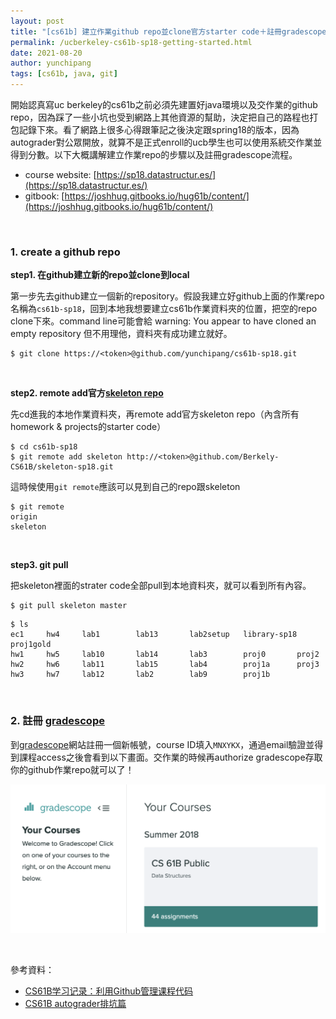 ```yaml
---
layout: post
title: "[cs61b] 建立作業github repo並clone官方starter code＋註冊gradescope"
permalink: /ucberkeley-cs61b-sp18-getting-started.html
date: 2021-08-20
author: yunchipang
tags: [cs61b, java, git]
---
```


開始認真寫uc berkeley的cs61b之前必須先建置好java環境以及交作業的github repo，因為踩了一些小坑也受到網路上其他資源的幫助，決定把自己的路程也打包記錄下來。看了網路上很多心得跟筆記之後決定跟spring18的版本，因為autograder對公眾開放，就算不是正式enroll的ucb學生也可以使用系統交作業並得到分數。以下大概講解建立作業repo的步驟以及註冊gradescope流程。

- course website: [https://sp18.datastructur.es/](https://sp18.datastructur.es/)
- gitbook: [https://joshhug.gitbooks.io/hug61b/content/](https://joshhug.gitbooks.io/hug61b/content/)

<br>

### **1. create a github repo**
**step1. 在github建立新的repo並clone到local**

第一步先去github建立一個新的repository。假設我建立好github上面的作業repo名稱為`cs61b-sp18`，回到本地我想要建立cs61b作業資料夾的位置，把空的repo clone下來。command line可能會給 warning: You appear to have cloned an empty repository 但不用理他，資料夾有成功建立就好。

```shell
$ git clone https://<token>@github.com/yunchipang/cs61b-sp18.git
```

<br>

**step2. remote add官方[skeleton repo](https://github.com/Berkeley-CS61B/skeleton-sp18)**

先cd進我的本地作業資料夾，再remote add官方skeleton repo（內含所有homework & projects的starter code）

```shell
$ cd cs61b-sp18
$ git remote add skeleton http://<token>@github.com/Berkely-CS61B/skeleton-sp18.git
```

這時候使用`git remote`應該可以見到自己的repo跟skeleton

```shell
$ git remote
origin
skeleton
```

<br>

**step3. git pull**

把skeleton裡面的strater code全部pull到本地資料夾，就可以看到所有內容。

```shell
$ git pull skeleton master
```

```shell
$ ls
ec1		hw4		lab1		lab13		lab2setup	library-sp18	proj1gold
hw1		hw5		lab10		lab14		lab3		proj0		proj2
hw2		hw6		lab11		lab15		lab4		proj1a		proj3
hw3		hw7		lab12		lab2		lab9		proj1b
```



<br>

### **2. 註冊 [gradescope](https://www.gradescope.com/)**
到[gradescope](https://www.gradescope.com/)網站註冊一個新帳號，course ID填入`MNXYKX`，通過email驗證並得到課程access之後會看到以下畫面。交作業的時候再authorize gradescope存取你的github作業repo就可以了！

![cs61b-sp18-gradescope](/assets/images/cs61b-sp18-gradescope.png)

<br>

參考資料：
- [CS61B学习记录：利用Github管理课程代码](https://zhuanlan.zhihu.com/p/52776972)
- [CS61B autograder排坑篇](https://zhuanlan.zhihu.com/p/115229260)